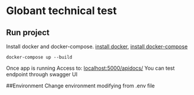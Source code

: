 # Globant technical test


## Run project
Install docker and docker-compose. [install docker](https://docs.docker.com/engine/install/ubuntu/), [install docker-compose](https://docs.docker.com/compose/install/)
```
docker-compose up --build
```

Once app is running Access to: [localhost:5000/apidocs/](localhost:5000/apidocs/)
You can test endpoint through swagger UI

##Environment
Change environment modifying from .env file